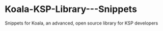 # Koala-KSP-Library---Snippets
Snippets for Koala, an advanced, open source library for KSP developers
